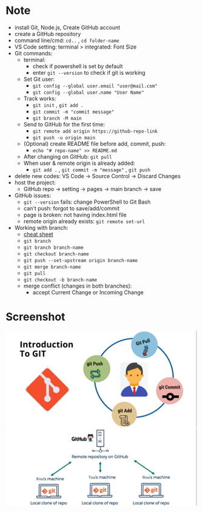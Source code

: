 # Note

- install Git, Node.js, Create GitHub account
- create a GitHub repository
- command line/cmd: `cd..` , `cd folder-name`
- VS Code setting: terminal > integrated: Font Size
- Git commands:
  - terminal:
    - check if powershell is set by default
    - enter `git --version` to check if git is working
  - Set Git user:
    - `git config --global user.email "user@mail.com"`
    - `git config --global user.name "User Name"`
  - Track works:
    - `git init` , `git add .`
    - `git commit -m "commit message"`
    - `git branch -M main`
  - Send to GitHub for the first time:
    - `git remote add origin https://github-repo-link`
    - `git push -u origin main`
  - (Optional) create README file before add, commit, push:
    - `echo "# repo-name" >> README.md`
  - After changing on GitHub: `git pull`
  - When user & remote origin is already added:
    - `git add .` , `git commit -m "message"` , `git push`
- delete new codes: VS Code → Source Control → Discard Changes
- host the project:
  - GitHub repo → setting → pages → main branch → save
- GitHub issues:
  - `git --version` fails: change PowerShell to Git Bash
  - can't push: forgot to save/add/commit
  - page is broken: not having index.html file
  - remote origin already exists: `git remote set-url`
- Working with branch:
  - [cheat sheet](https://github.com/joshnh/Git-Commands)
  - `git branch`
  - `git branch branch-name`
  - `git checkout branch-name`
  - `git push --set-upstream origin branch-name`
  - `git merge branch-name`
  - `git pull`
  - `git checkout -b branch-name`
  - merge conflict (changes in both branches):
    - accept Current Change or Incoming Change

# Screenshot

![](/screenshot/26.png)
![](/screenshot/27.png)
